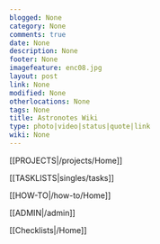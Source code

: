 ```yaml
---
blogged: None
category: None
comments: true
date: None
description: None
footer: None
imagefeature: enc08.jpg
layout: post
link: None
modified: None
otherlocations: None
tags: None
title: Astronotes Wiki
type: photo|video|status|quote|link
wiki: None
---
```





[[PROJECTS|/projects/Home]]  

[[TASKLISTS|singles/tasks]]  

[[HOW-TO|/how-to/Home]]  

[[ADMIN|/admin]]  

[[Checklists|/Home]]